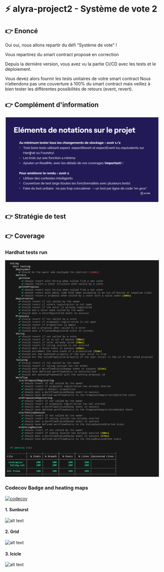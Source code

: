 # ⚡️ alyra-project2 - Système de vote 2

## :point_right: Enoncé

Oui oui, nous allons repartir du défi “Système de vote” !

Vous repartirez du smart contract proposé en correction

Depuis la dernière version, vous avez vu la partie CI/CD avec les tests et le déploiement.

Vous devez alors fournir les tests unitaires de votre smart contract Nous n’attendons pas une couverture à 100% du smart contract mais veillez à bien tester les différentes possibilités de retours (event, revert).

## :point_right: Complément d'information

![alt text](./resources/screenshot.png)

## :point_right: Stratégie de test

## :point_right: Coverage

### Hardhat tests run

![alt text](./resources/coverage.png)

### Codecov Badge and heating maps

[![codecov](https://codecov.io/gh/manthis/alyra-project2/graph/badge.svg?token=RCE9F2AA3K)](https://codecov.io/gh/manthis/alyra-project2)

#### 1. Sunburst

![alt text](https://codecov.io/gh/manthis/alyra-project2/graphs/sunburst.svg?token=RCE9F2AA3K)

#### 2. Grid

![alt text](https://codecov.io/gh/manthis/alyra-project2/graphs/tree.svg?token=RCE9F2AA3K)

#### 3. Icicle

![alt text](https://codecov.io/gh/manthis/alyra-project2/graphs/icicle.svg?token=RCE9F2AA3K)
